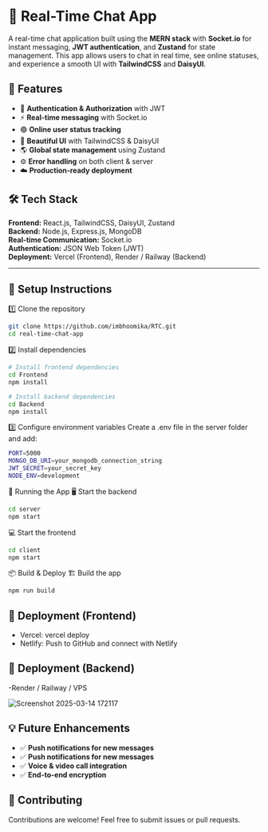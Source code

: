 # 📌 Real-Time Chat App

A real-time chat application built using the **MERN stack** with **Socket.io** for instant messaging, **JWT authentication**, and **Zustand** for state management. This app allows users to chat in real time, see online statuses, and experience a smooth UI with **TailwindCSS** and **DaisyUI**.

## 🚀 Features

- 🔐 **Authentication & Authorization** with JWT  
- ⚡ **Real-time messaging** with Socket.io  
- 🟢 **Online user status tracking**  
- 🎨 **Beautiful UI** with TailwindCSS & DaisyUI  
- 🌎 **Global state management** using Zustand  
- ⚙️ **Error handling** on both client & server  
- ☁️ **Production-ready deployment**  

## 🛠 Tech Stack

**Frontend:** React.js, TailwindCSS, DaisyUI, Zustand  
**Backend:** Node.js, Express.js, MongoDB  
**Real-time Communication:** Socket.io  
**Authentication:** JSON Web Token (JWT)  
**Deployment:** Vercel (Frontend), Render / Railway (Backend)  

---
## 🔧 Setup Instructions  

 1️⃣ Clone the repository  
```bash
git clone https://github.com/imbhoomika/RTC.git
cd real-time-chat-app
```
2️⃣ Install dependencies
```bash
# Install frontend dependencies
cd Frontend
npm install

# Install backend dependencies
cd Backend
npm install
```

3️⃣ Configure environment variables
Create a .env file in the server folder and add:

```bash
PORT=5000
MONGO_DB_URI=your_mongodb_connection_string
JWT_SECRET=your_secret_key
NODE_ENV=development
```

🚀 Running the App
🖥️ Start the backend
```bash
cd server
npm start
```
💻 Start the frontend
```bash
cd client
npm start
```
📦 Build & Deploy
🏗️ Build the app
```bash
npm run build
```
## 🚀 Deployment (Frontend)
- Vercel: vercel deploy
- Netlify: Push to GitHub and connect with Netlify
## 🚀 Deployment (Backend)
-Render / Railway / VPS


![Screenshot 2025-03-14 172117](https://github.com/user-attachments/assets/33ce6570-ffcb-4570-9f64-aa3a474ef903)

## 💡 Future Enhancements

- ✅ **Push notifications for new messages**
- ✅ **Push notifications for new messages** 
- ✅ **Voice & video call integration** 
- ✅ **End-to-end encryption** 

## 💖 Contributing
Contributions are welcome! Feel free to submit issues or pull requests.
